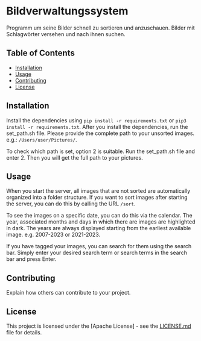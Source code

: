 # Bildverwaltungssystem

Programm um seine Bilder schnell zu sortieren und anzuschauen. Bilder mit Schlagwörter versehen und nach ihnen suchen.

## Table of Contents

- [Installation](#installation)
- [Usage](#usage)
- [Contributing](#contributing)
- [License](#license)

## Installation

Install the dependencies using ```pip install -r requirements.txt``` or ```pip3 install -r requirements.txt```.
After you install the dependencies, run the set_path.sh file. Please provide the complete path to your unsorted images.
e.g.: ```/Users/user/Pictures/```.

To check which path is set, option 2 is suitable. Run the set_path.sh file and enter 2. Then you will get the full path to your pictures.

## Usage

When you start the server, all images that are not sorted are automatically organized into a folder structure. If you want to sort images after starting the server, you can do this by calling the URL ```/sort```.

To see the images on a specific date, you can do this via the calendar. The year, associated months and days in which there are images are highlighted in dark. The years are always displayed starting from the earliest available image. e.g. 2007-2023 or 2021-2023.

If you have tagged your images, you can search for them using the search bar. Simply enter your desired search term or search terms in the search bar and press Enter.

## Contributing

Explain how others can contribute to your project.

## License

This project is licensed under the [Apache License] - see the [LICENSE.md](LICENSE.md) file for details.
